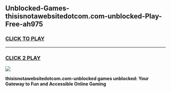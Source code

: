 
## Unblocked-Games-thisisnotawebsitedotcom.com-unblocked-Play-Free-ah975
<h3>
<a href="https://premium76.site?title=thisisnotawebsitedotcom.com-unblocked&ref=20M">CLICK TO PLAY</a></h3>
<hr>

<h3>
<a href="https://premium76.site?title=thisisnotawebsitedotcom.com-unblocked&ref=20M">CLICK 2 PLAY</a>
  
</h3>

<a href="https://premium76.site?title=thisisnotawebsitedotcom.com-unblocked&ref=19M"><img src="https://clearcache.store/games.png"></a>


**thisisnotawebsitedotcom.com-unblocked games unblocked: Your Gateway to Fun and Accessible Online Gaming**
